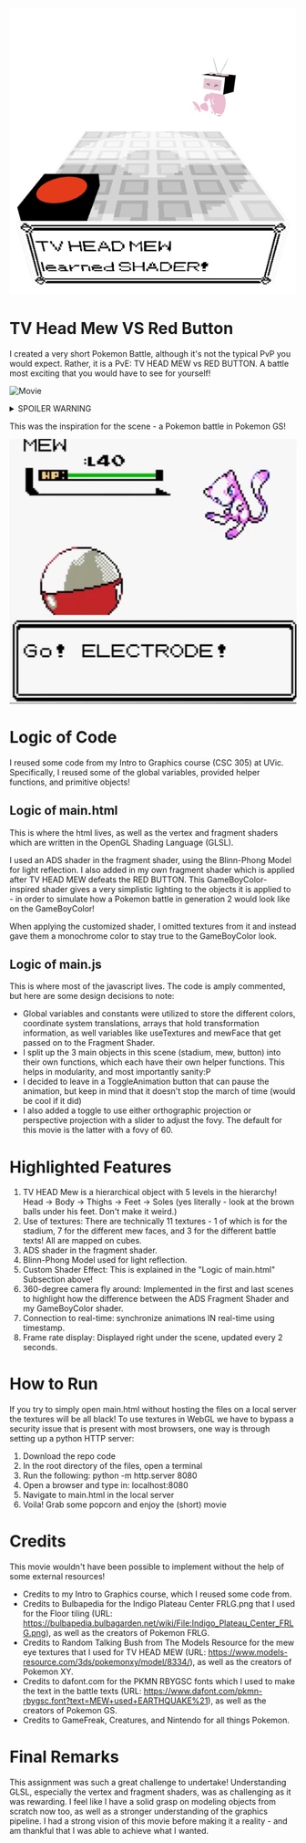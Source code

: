 ![Thumbnail](assets/Thumbnail.png)

# TV Head Mew VS Red Button

I created a very short Pokemon Battle, although it's not the typical PvP you would expect. Rather, it is a PvE: TV HEAD MEW vs RED BUTTON. A battle most exciting that you would have to see for yourself!

![Movie](assets/Movie.gif)

<details>
  <summary>SPOILER WARNING</summary>
  
  RED BUTTON's defeat becomes TV HEAD MEW's victory - as TV HEAD MEW discovers the power of the fragment shader! TV HEAD MEW changes the ADS Fragment shader to a GameBoyColor-inspired shader, the mechanisms of which are described in later sections!
  
</details>

This was the inspiration for the scene - a Pokemon battle in Pokemon GS!

![Inspiration](assets/inspiration_pokemon_gold_battle.PNG)

# Logic of Code

I reused some code from my Intro to Graphics course (CSC 305) at UVic. Specifically, I reused some of the global variables, provided helper functions, and primitive objects!

## Logic of main.html

This is where the html lives, as well as the vertex and fragment shaders which are written in the OpenGL Shading Language (GLSL).

I used an ADS shader in the fragment shader, using the Blinn-Phong Model for light reflection. I also added in my own fragment shader which is applied after TV HEAD MEW defeats the RED BUTTON. This GameBoyColor-inspired shader gives a very simplistic lighting to the objects it is applied to - in order to simulate how a Pokemon battle in generation 2 would look like on the GameBoyColor!

When applying the customized shader, I omitted textures from it and instead gave them a monochrome color to stay true to the GameBoyColor look.

## Logic of main.js

This is where most of the javascript lives. The code is amply commented, but here are some design decisions to note:

- Global variables and constants were utilized to store the different colors, coordinate system translations, arrays that hold transformation information, as well variables like useTextures and mewFace that get passed on to the Fragment Shader.
- I split up the 3 main objects in this scene (stadium, mew, button) into their own functions, which each have their own helper functions. This helps in modularity, and most importantly sanity:P
- I decided to leave in a ToggleAnimation button that can pause the animation, but keep in mind that it doesn't stop the march of time (would be cool if it did)
- I also added a toggle to use either orthographic projection or perspective projection with a slider to adjust the fovy. The default for this movie is the latter with a fovy of 60.

# Highlighted Features

1. TV HEAD Mew is a hierarchical object with 5 levels in the hierarchy! Head -> Body -> Thighs -> Feet -> Soles (yes literally - look at the brown balls under his feet. Don't make it weird.)
2. Use of textures: There are technically 11 textures - 1 of which is for the stadium, 7 for the different mew faces, and 3 for the different battle texts! All are mapped on cubes.
3. ADS shader in the fragment shader.
4. Blinn-Phong Model used for light reflection.
5. Custom Shader Effect: This is explained in the "Logic of main.html" Subsection above!
6. 360-degree camera fly around: Implemented in the first and last scenes to highlight how the difference between the ADS Fragment Shader and my GameBoyColor shader.
7. Connection to real-time: synchronize animations IN real-time using timestamp.
8. Frame rate display: Displayed right under the scene, updated every 2 seconds.

# How to Run

If you try to simply open main.html without hosting the files on a local server the textures will be all black! To use textures in WebGL we have to bypass a security issue that is present with most browsers, one way is through setting up a python HTTP server:

1. Download the repo code
2. In the root directory of the files, open a terminal
3. Run the following: python -m http.server 8080
4. Open a browser and type in: localhost:8080
5. Navigate to main.html in the local server
6. Voila! Grab some popcorn and enjoy the (short) movie

# Credits

This movie wouldn't have been possible to implement without the help of some external resources!

- Credits to my Intro to Graphics course, which I reused some code from.
- Credits to Bulbapedia for the Indigo Plateau Center FRLG.png that I used for the Floor tiling (URL: https://bulbapedia.bulbagarden.net/wiki/File:Indigo_Plateau_Center_FRLG.png), as well as the creators of Pokemon FRLG.
- Credits to Random Talking Bush from The Models Resource for the mew eye textures that I used for TV HEAD MEW (URL: https://www.models-resource.com/3ds/pokemonxy/model/8334/), as well as the creators of Pokemon XY.
- Credits to dafont.com for the PKMN RBYGSC fonts which I used to make the text in the battle texts (URL: https://www.dafont.com/pkmn-rbygsc.font?text=MEW+used+EARTHQUAKE%21), as well as the creators of Pokemon GS.
- Credits to GameFreak, Creatures, and Nintendo for all things Pokemon.

# Final Remarks

This assignment was such a great challenge to undertake! Understanding GLSL, especially the vertex and fragment shaders, was as challenging as it was rewarding. I feel like I have a solid grasp on modeling objects from scratch now too, as well as a stronger understanding of the graphics pipeline. I had a strong vision of this movie before making it a reality - and am thankful that I was able to achieve what I wanted.
